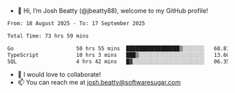 - 👋 Hi, I’m Josh Beatty (@jbeatty88), welcome to my GitHub profile!

<!--START_SECTION:waka-->

```txt
From: 18 August 2025 - To: 17 September 2025

Total Time: 73 hrs 59 mins

Go                    50 hrs 55 mins  █████████████████▒░░░░░░░   68.81 %
TypeScript            10 hrs 3 mins   ███▒░░░░░░░░░░░░░░░░░░░░░   13.60 %
SQL                   4 hrs 42 mins   █▓░░░░░░░░░░░░░░░░░░░░░░░   06.35 %
```

<!--END_SECTION:waka-->

- 💞️ I would love to collaborate!
- 📫 You can reach me at josh.beatty@softwaresugar.com

<!---
jbeatty88/jbeatty88 is a ✨ special ✨ repository because its `README.md` (this file) appears on your GitHub profile.
You can click the Preview link to take a look at your changes.
--->
